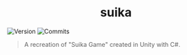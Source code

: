 <h1 align="center">suika</h1>
<p>
  <img alt="Version" src="https://img.shields.io/badge/version-1.0.0-blue.svg?cacheSeconds=2592000" />
  <img alt="Commits" src=https://img.shields.io/github/commit-activity/t/isobelmcrae/suika-game />
</p>

> A recreation of &#34;Suika Game&#34; created in Unity with C#.

